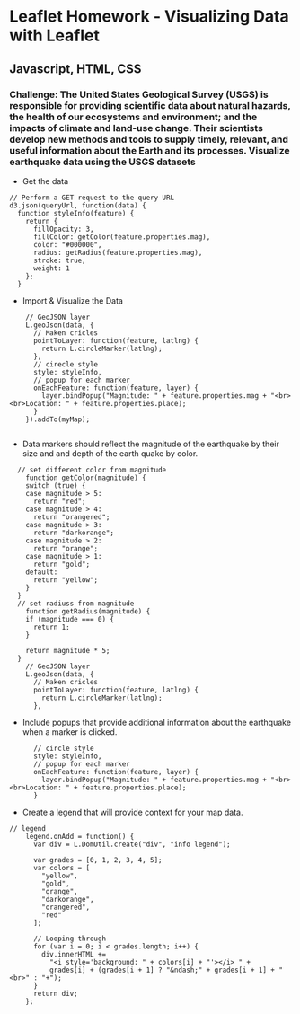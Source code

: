 # Leaflet Homework - Visualizing Data with Leaflet

## Javascript, HTML, CSS

### Challenge: The United States Geological Survey (USGS) is responsible for providing scientific data about natural hazards, the health of our ecosystems and environment; and the impacts of climate and land-use change. Their scientists develop new methods and tools to supply timely, relevant, and useful information about the Earth and its processes.  Visualize earthquake data using the USGS datasets

* Get the data
```
// Perform a GET request to the query URL
d3.json(queryUrl, function(data) {
  function styleInfo(feature) {
    return {
      fillOpacity: 3,
      fillColor: getColor(feature.properties.mag),
      color: "#000000",
      radius: getRadius(feature.properties.mag),
      stroke: true,
      weight: 1
    };
  }
```

* Import & Visualize the Data
```
    // GeoJSON layer
    L.geoJson(data, {
      // Maken cricles
      pointToLayer: function(feature, latlng) {
        return L.circleMarker(latlng);
      },
      // cirecle style
      style: styleInfo,
      // popup for each marker
      onEachFeature: function(feature, layer) {
        layer.bindPopup("Magnitude: " + feature.properties.mag + "<br><br>Location: " + feature.properties.place);
      }
    }).addTo(myMap);
  
```


   * Data markers should reflect the magnitude of the earthquake by their size and and depth of the earth quake by color. 
```
  // set different color from magnitude
    function getColor(magnitude) {
    switch (true) {
    case magnitude > 5:
      return "red";
    case magnitude > 4:
      return "orangered";
    case magnitude > 3:
      return "darkorange";
    case magnitude > 2:
      return "orange";
    case magnitude > 1:
      return "gold";
    default:
      return "yellow";
    }
  }
  // set radiuss from magnitude
    function getRadius(magnitude) {
    if (magnitude === 0) {
      return 1;
    }

    return magnitude * 5;
  }
    // GeoJSON layer
    L.geoJson(data, {
      // Maken cricles
      pointToLayer: function(feature, latlng) {
        return L.circleMarker(latlng);
      },
```
   * Include popups that provide additional information about the earthquake when a marker is clicked.
```
      // circle style
      style: styleInfo,
      // popup for each marker
      onEachFeature: function(feature, layer) {
        layer.bindPopup("Magnitude: " + feature.properties.mag + "<br><br>Location: " + feature.properties.place);
      }
```
   * Create a legend that will provide context for your map data.
```
// legend
    legend.onAdd = function() {
      var div = L.DomUtil.create("div", "info legend");
  
      var grades = [0, 1, 2, 3, 4, 5];
      var colors = [
        "yellow",
        "gold",
        "orange",
        "darkorange",
        "orangered",
        "red"
      ];
      
      // Looping through
      for (var i = 0; i < grades.length; i++) {
        div.innerHTML +=
          "<i style='background: " + colors[i] + "'></i> " +
          grades[i] + (grades[i + 1] ? "&ndash;" + grades[i + 1] + "<br>" : "+");
      }
      return div;
    };
```

